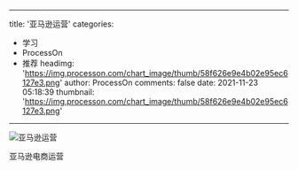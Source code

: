 
---
title: '亚马逊运营'
categories: 
 - 学习
 - ProcessOn
 - 推荐
headimg: 'https://img.processon.com/chart_image/thumb/58f626e9e4b02e95ec6127e3.png'
author: ProcessOn
comments: false
date: 2021-11-23 05:18:39
thumbnail: 'https://img.processon.com/chart_image/thumb/58f626e9e4b02e95ec6127e3.png'
---

<div>   
<img class="thumb" alt="亚马逊运营" src="https://img.processon.com/chart_image/thumb/58f626e9e4b02e95ec6127e3.png" referrerpolicy="no-referrer">
<p>亚马逊电商运营</p>  
</div>
            